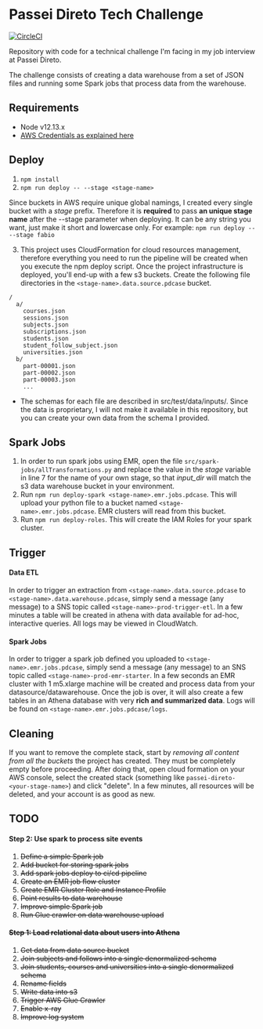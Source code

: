 # Passei Direto Tech Challenge

[![CircleCI](https://circleci.com/gh/fabioaromanini/passei-direto-tech-challenge.svg?style=svg)](https://circleci.com/gh/fabioaromanini/passei-direto-tech-challenge)

Repository with code for a technical challenge I'm facing in my job interview at Passei Direto.

The challenge consists of creating a data warehouse from a set of JSON files and running some Spark jobs that process data from the warehouse.

## Requirements

- Node v12.13.x
- [AWS Credentials as explained here](https://serverless.com/framework/docs/providers/aws/guide/credentials/)

## Deploy

1. `npm install`
2. `npm run deploy -- --stage <stage-name>`

Since buckets in AWS require unique global namings, I created every single bucket with a _stage_ prefix. Therefore it is **required** to pass **an unique stage name** after the --stage parameter when deploying. It can be any string you want, just make it short and lowercase only. For example: `npm run deploy -- --stage fabio`

3. This project uses CloudFormation for cloud resources management, therefore everything you need to run the pipeline will be created when you execute the npm deploy script. Once the project infrastructure is deployed, you'll end-up with a few s3 buckets. Create the following file directories in the `<stage-name>.data.source.pdcase` bucket.

```
/
  a/
    courses.json
    sessions.json
    subjects.json
    subscriptions.json
    students.json
    student_follow_subject.json
    universities.json
  b/
    part-00001.json
    part-00002.json
    part-00003.json
    ...
```

- The schemas for each file are described in src/test/data/inputs/. Since the data is proprietary, I will not make it available in this repository, but you can create your own data from the schema I provided.

## Spark Jobs

1. In order to run spark jobs using EMR, open the file `src/spark-jobs/allTransformations.py` and replace the value in the _stage_ variable in line 7 for the name of your own stage, so that _input_dir_ will match the s3 data warehouse bucket in your environment.
2. Run `npm run deploy-spark <stage-name>.emr.jobs.pdcase`. This will upload your python file to a bucket named `<stage-name>.emr.jobs.pdcase`. EMR clusters will read from this bucket.
3. Run `npm run deploy-roles`. This will create the IAM Roles for your spark cluster.

## Trigger

#### Data ETL

In order to trigger an extraction from `<stage-name>.data.source.pdcase` to `<stage-name>.data.warehouse.pdcase`, simply send a message (any message) to a SNS topic called `<stage-name>-prod-trigger-etl`. In a few minutes a table will be created in athena with data available for ad-hoc, interactive queries.
All logs may be viewed in CloudWatch.

#### Spark Jobs

In order to trigger a spark job defined you uploaded to `<stage-name>.emr.jobs.pdcase`, simply send a message (any message) to an SNS topic called `<stage-name>-prod-emr-starter`. In a few seconds an EMR cluster with 1 m5.xlarge machine will be created and process data from your datasource/datawarehouse. Once the job is over, it will also create a few tables in an Athena database with very **rich and summarized data**.
Logs will be found on `<stage-name>.emr.jobs.pdcase/logs`.

## Cleaning

If you want to remove the complete stack, start by *removing all content from all the buckets* the project has created. They must be completely empty before proceeding. After doing that, open cloud formation on your AWS console, select the created stack (something like `passei-direto-<your-stage-name>`) and click "delete". In a few minutes, all resources will be deleted, and your account is as good as new.

## TODO

#### Step 2: Use spark to process site events

1. ~~Define a simple Spark job~~
2. ~~Add bucket for storing spark jobs~~
3. ~~Add spark jobs deploy to ci/cd pipeline~~
4. ~~Create an EMR job flow cluster~~
5. ~~Create EMR Cluster Role and Instance Profile~~
6. ~~Point results to data warehouse~~
7. ~~Improve simple Spark job~~
8. ~~Run Glue crawler on data warehouse upload~~

#### ~~Step 1: Load relational data about users into Athena~~

1. ~~Get data from data source bucket~~
2. ~~Join subjects and follows into a single denormalized schema~~
3. ~~Join students, courses and universities into a single denormalized schema~~
4. ~~Rename fields~~
5. ~~Write data into s3~~
6. ~~Trigger AWS Glue Crawler~~
7. ~~Enable x-ray~~
8. ~~Improve log system~~
